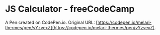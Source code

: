 # JS Calculator - freeCodeCamp

A Pen created on CodePen.io. Original URL: [https://codepen.io/melari-thermes/pen/vYzvexZ](https://codepen.io/melari-thermes/pen/vYzvexZ).

